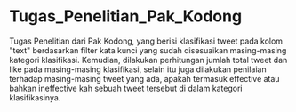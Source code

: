 # Tugas_Penelitian_Pak_Kodong
Tugas Penelitian dari Pak Kodong, yang berisi klasifikasi tweet pada kolom "text" berdasarkan filter kata kunci yang sudah disesuaikan masing-masing kategori klasifikasi. Kemudian, dilakukan perhitungan jumlah total tweet dan like pada masing-masing klasifikasi, selain itu juga dilakukan penilaian terhadap masing-masing tweet yang ada, apakah termasuk effective atau bahkan ineffective kah sebuah tweet tersebut di dalam kategori klasifikasinya.
